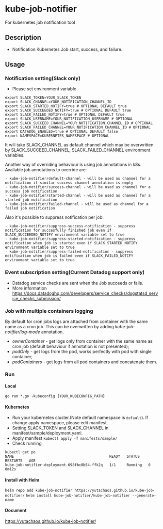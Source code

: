 # kube-job-notifier
For kubernetes job notification tool 

## Description
- Notification Kubernetes Job start, success, and failure.

## Usage

### Notification setting(Slack only)
- Please set environment variable

```
export SLACK_TOKEN=YOUR_SLACK_TOKEN
export SLACK_CHANNEL=YOUR_NOTIFICATION_CHANNEL_ID
export SLACK_STARTED_NOTIFY=true # OPTIONAL DEFAULT true
export SLACK_SUCCEEDED_NOTIFY=true # OPTIONAL DEFAULT true
export SLACK_FAILED_NOTIFY=true # OPTIONAL DEFAULT true
export SLACK_USERNAME=YOUR_NOTIFICATION_USERNAME # OPTIONAL
export SLACK_SUCCEED_CHANNEL=YOUR_NOTIFICATION_CHANNEL_ID # OPTIONAL
export SLACK_FAILED_CHANNEL=YOUR_NOTIFICATION_CHANNEL_ID # OPTIONAL
export DATADOG_ENABLED=true # OPTIONAL DEFAULT false
export NAMESPACE=KUBERNETES_NAMESPACE # OPTIONAL
```

It will take SLACK_CHANNEL as default channel which may be overwritten by SLACK_SUCCEED_CHANNEL, SLACK_FAILED_CHANNEL environment variables.

Another way of overriding behaviour is using job annotations in k8s. Available job annotations to override are: 

```
- kube-job-notifier/default-channel - will be used as channel for a notification if similar success channel annotation is empty 
- kube-job-notifier/success-channel - will be used as channel for a success job notification 
- kube-job-notifier/started-channel - will be used as channel for a started job notification 
- kube-job-notifier/failed-channel - will be used as channel for a failed job notification 
```

Also it's possible to suppress notification per job: 

```
- kube-job-notifier/suppress-success-notification - suppress notification for succesfully finished job even if SLACK_SUCCEEDED_NOTIFY environment variable set to true
- kube-job-notifier/suppress-started-notification - suppress notification when job is started even if SLACK_STARTED_NOTIFY environment variable set to true 
- kube-job-notifier/suppress-failed-notification - suppress notification when job is failed even if SLACK_FAILED_NOTIFY environment variable set to true 
```

### Event subscription setting(Current Datadog support only)
- Datadog service checks are sent when the Job succeeds or fails.
- More information https://docs.datadoghq.com/developers/service_checks/dogstatsd_service_checks_submission/

### Job with multiple containers logging

By default for cron jobs logs are attached from container with the same name as a cron job. This can be overwritten by adding *kube-job-notifier/log-mode* annotation. 

- *ownerContainer* - get logs only from container with the same name as cron job (default behaviour if annotation is not presented);
- *podOnly* - get logs from the pod, works perfectly with pod with single container;
- *podContainers* - get logs from all pod containers and concatenate them. 

### Run

#### Local

`go run *.go -kubeconfig {YOUR_KUBECONFIG_PATH}`
 
#### Kubernetes

- Run your kubernetes cluster.(Note default namespace is `default`). If change apply namespace, please edit manifest.
- Setting SLACK_TOKEN and SLACK_CHANNEL in manifest/sample/deployment.yaml.
- Apply manifest
`kubectl apply -f manifests/sample/`
- Check running

```
kubectl get po
NAME                                            READY   STATUS    RESTARTS   AGE
kube-job-notifier-deployment-698fbc8b54-ffk2q   1/1     Running   0          8m12s
```

#### Install with Helm
`helm repo add kube-job-notifier https://yutachaos.github.io/kube-job-notifier/`
`helm install kube-job-notifier/kube-job-notifier --generate-name`

#### Document

https://yutachaos.github.io/kube-job-notifier/

